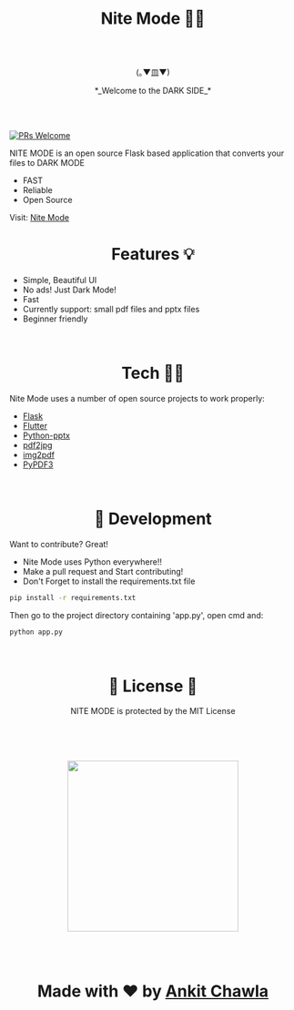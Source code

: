 
<h1 align = 'center'> Nite Mode 👨‍🚀</h1>

<br>
<br>
<p align ='center'> (｡▼皿▼) <p>
<p align = 'center' > *_Welcome to the DARK SIDE_* </p>


<br>
<br>

[![PRs Welcome](https://img.shields.io/badge/PRs-welcome-brightgreen.svg?style=flat-square)](http://makeapullrequest.com)


NITE MODE is an open source Flask based application that converts your files to DARK MODE

- FAST
- Reliable
- Open Source

Visit: <a href = 'https://thechawla225.pythonanywhere.com'> Nite Mode <a>


<h1 align = 'center'> Features 💡 </h1>

- Simple, Beautiful UI
- No ads! Just Dark Mode!
- Fast
- Currently support: small pdf files and pptx files 
- Beginner friendly 

<br>
<h1 align = 'center'> Tech 👨‍💻 </h1>

Nite Mode uses a number of open source projects to work properly:

<ul>
  <li><a href = 'https://github.com/pallets/flask'> Flask <a> </li>
    <li><a href = 'https://github.com/flutter/flutter'> Flutter <a> </li>
  <li><a href = 'https://github.com/scanny/python-pptx'> Python-pptx <a> </li>
  <li><a href = 'https://github.com/pankajr141/pdf2jpg'> pdf2jpg <a> </li>
  <li><a href = 'https://github.com/josch/img2pdf'> img2pdf <a> </li>
  <li><a href = 'https://github.com/sfneal/PyPDF3'> PyPDF3 <a> </li>
</ul>
    
<br>

<h1 align = 'center'> 🔨 Development</h1>

Want to contribute? Great!

- Nite Mode uses Python everywhere!!
- Make a pull request and Start contributing!
- Don't Forget to install the requirements.txt file

```sh
pip install -r requirements.txt
```
Then go to the project directory containing 'app.py', open cmd and:

```sh
python app.py 
```

<br>

<h1 align = 'center'>📄 License 📄</h1>

<p align  = 'center'>NITE MODE is protected by the MIT License</p>

<br>
<br>
 <br>
 <p align  ='center' ><img  src = 'https://media.giphy.com/media/4SBtIAp4sEDxC/giphy.gif?cid=790b7611dd1ac26fbc0e8a15bc86051cee0e39639fbc3ccf&rid=giphy.gif&ct=g' width="300" height="300"></p>
    
<br>
<br>
    
<h1 align = 'center'>Made with ❤️ by <a href = 'https://github.com/thechawla225'>Ankit Chawla</a></h1>
